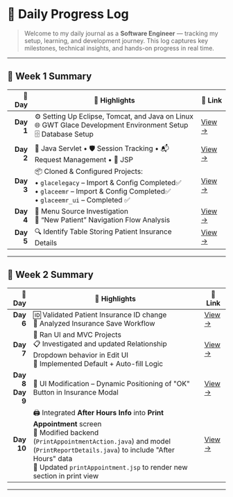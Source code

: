   # 🧠 **Daily Progress Log**

> Welcome to my daily journal as a **Software Engineer** — tracking my setup, learning, and development journey.
> This log captures key milestones, technical insights, and hands-on progress in real time.

---

## 📅 **Week 1 Summary**

| 📆 Day   | 🚀 Highlights                                                                                         | 📄 Link              |
|---------:|-----------------------------------------------------------------------------------------------------|----------------------|
| **Day 1** | ⚙️ Setting Up Eclipse, Tomcat, and Java on Linux<br>🌐 GWT Glace Development Environment Setup<br>🗄️ Database Setup | [View →](Week1/Day1-README.md) |
| **Day 2** | 🔁 Java Servlet • 🛡️ Session Tracking • 📬 Request Management • 📝 JSP | [View →](Week1/Day2-README.md) |
| **Day 3** | 📦 Cloned & Configured Projects:<br> • `glacelegacy` – Import & Config Completed✅ <br> •  `glaceemr` – Import & Config Completed✅<br> •  `glaceemr_ui` – Completed ✅| [View →](Week1/Day3-README.md) |
| **Day 4** | 🧭 Menu Source Investigation<br>🧬 “New Patient” Navigation Flow Analysis                              | [View →](Week1/Day4-README.md) |
| **Day 5** | 🔍 Identify Table Storing Patient Insurance Details                                                       | [View →](Week1/Day5-README.md) |


---

## 📅 **Week 2 Summary**

|     📆 Day | 🚀 Highlights                                                                                                    | 📄 Link                         |
| ---------: | ---------------------------------------------------------------------------------------------------------------- | ------------------------------- |
|  **Day 6** | 🆔 Validated Patient Insurance ID change <br> 💾 Analyzed Insurance Save Workflow| [View →](Week2/Day6-README.md)  |
|  **Day 7** | 🔧 Ran UI and MVC Projects  <br>📋 Investigated and updated Relationship Dropdown behavior in Edit UI <br> 🔧 Implemented Default + Auto-fill Logic| [View →](Week2/Day7-README.md)  |
|  **Day 8** <br> **Day 9** | 🔧 UI Modification – Dynamic Positioning of "OK" Button in Insurance Modal   | [View →](Week2/Day8-README.md)  |
| **Day 10** | 🖨️ Integrated **After Hours Info** into **Print Appointment** screen <br> 📄 Modified backend (`PrintAppointmentAction.java`) and model (`PrintReportDetails.java`) to include "After Hours" data <br> 🧾 Updated `printAppointment.jsp` to render new section in print view | [View →](Week2/Day10-README.md) |

---


